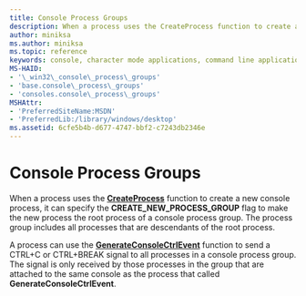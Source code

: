 ```yaml
---
title: Console Process Groups
description: When a process uses the CreateProcess function to create a new console process, it can specify the CREATE\_NEW\_PROCESS\_GROUP flag to make the new process the root process of a console process group.
author: miniksa
ms.author: miniksa
ms.topic: reference
keywords: console, character mode applications, command line applications, terminal applications, console api
MS-HAID:
- '\_win32\_console\_process\_groups'
- 'base.console\_process\_groups'
- 'consoles.console\_process\_groups'
MSHAttr:
- 'PreferredSiteName:MSDN'
- 'PreferredLib:/library/windows/desktop'
ms.assetid: 6cfe5b4b-d677-4747-bbf2-c7243db2346e
---
```


# Console Process Groups

When a process uses the [**CreateProcess**](/windows/win32/api/processthreadsapi/nf-processthreadsapi-createprocessa) function to create a new console process, it can specify the **CREATE\_NEW\_PROCESS\_GROUP** flag to make the new process the root process of a console process group. The process group includes all processes that are descendants of the root process.

A process can use the [**GenerateConsoleCtrlEvent**](generateconsolectrlevent.md) function to send a CTRL+C or CTRL+BREAK signal to all processes in a console process group. The signal is only received by those processes in the group that are attached to the same console as the process that called **GenerateConsoleCtrlEvent**.
